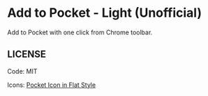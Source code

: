 # Add to Pocket - Light (Unofficial)

Add to Pocket with one click from Chrome toolbar.

## LICENSE

Code: MIT

Icons: [Pocket Icon in Flat Style](https://icons8.com/web-app/21056/pocket)
